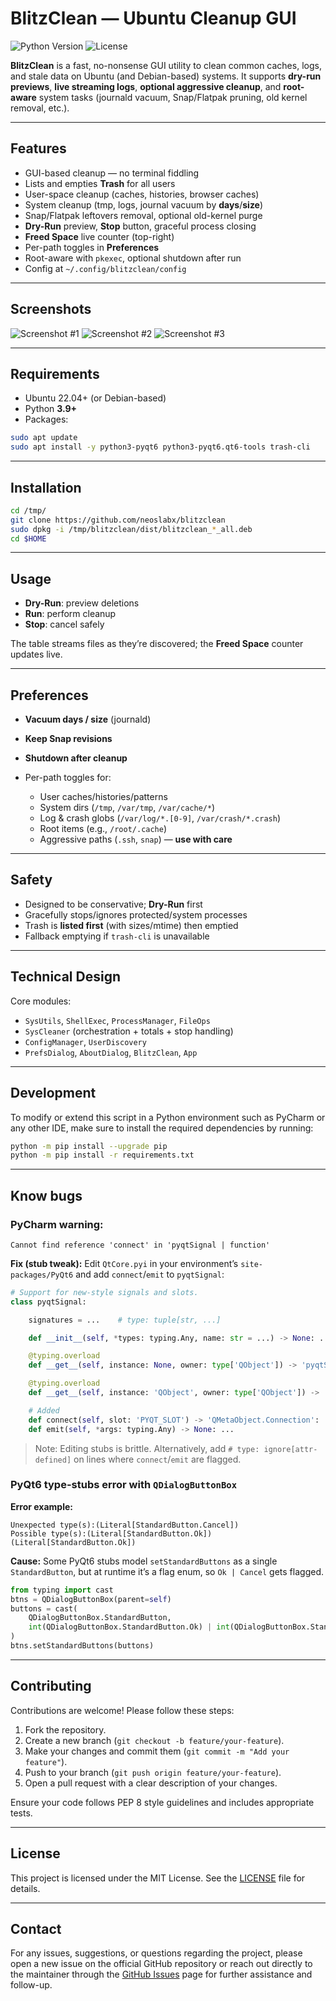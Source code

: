 # BlitzClean — Ubuntu Cleanup GUI

![Python Version](https://img.shields.io/badge/python-3.12%2B-blue)
![License](https://img.shields.io/badge/license-MIT-green)

**BlitzClean** is a fast, no-nonsense GUI utility to clean common caches, logs, and stale data on Ubuntu (and Debian-based) systems. It supports **dry-run previews**, **live streaming logs**, **optional aggressive cleanup**, and **root-aware** system tasks (journald vacuum, Snap/Flatpak pruning, old kernel removal, etc.).

* * *

## Features

- GUI-based cleanup — no terminal fiddling
- Lists and empties **Trash** for all users
- User-space cleanup (caches, histories, browser caches)
- System cleanup (tmp, logs, journal vacuum by **days**/**size**)
- Snap/Flatpak leftovers removal, optional old-kernel purge
- **Dry-Run** preview, **Stop** button, graceful process closing
- **Freed Space** live counter (top-right)
- Per-path toggles in **Preferences**
- Root-aware with `pkexec`, optional shutdown after run
- Config at `~/.config/blitzclean/config`

* * *

## Screenshots

![Screenshot #1](screenshots/screenshot-1.png)
![Screenshot #2](screenshots/screenshot-2.png)
![Screenshot #3](screenshots/screenshot-3.png)

* * *

## Requirements

- Ubuntu 22.04+ (or Debian-based)
- Python **3.9+**
- Packages:

```bash
sudo apt update
sudo apt install -y python3-pyqt6 python3-pyqt6.qt6-tools trash-cli
```

* * *

## Installation

```bash
cd /tmp/
git clone https://github.com/neoslabx/blitzclean
sudo dpkg -i /tmp/blitzclean/dist/blitzclean_*_all.deb
cd $HOME
```

* * *

## Usage

* **Dry-Run**: preview deletions
* **Run**: perform cleanup
* **Stop**: cancel safely

The table streams files as they’re discovered; the **Freed Space** counter updates live.

* * *

## Preferences

* **Vacuum days / size** (journald)
* **Keep Snap revisions**
* **Shutdown after cleanup**
* Per-path toggles for:

  * User caches/histories/patterns
  * System dirs (`/tmp`, `/var/tmp`, `/var/cache/*`)
  * Log & crash globs (`/var/log/*.[0-9]`, `/var/crash/*.crash`)
  * Root items (e.g., `/root/.cache`)
  * Aggressive paths (`.ssh`, `snap`) — **use with care**

* * *

## Safety

* Designed to be conservative; **Dry-Run** first
* Gracefully stops/ignores protected/system processes
* Trash is **listed first** (with sizes/mtime) then emptied
* Fallback emptying if `trash-cli` is unavailable

* * *

## Technical Design

Core modules:

* `SysUtils`, `ShellExec`, `ProcessManager`, `FileOps`
* `SysCleaner` (orchestration + totals + stop handling)
* `ConfigManager`, `UserDiscovery`
* `PrefsDialog`, `AboutDialog`, `BlitzClean`, `App`

* * *

## Development

To modify or extend this script in a Python environment such as PyCharm or any other IDE, make sure to install the required dependencies by running:

```bash
python -m pip install --upgrade pip
python -m pip install -r requirements.txt
```

* * *

## Know bugs

### PyCharm warning:

```
Cannot find reference 'connect' in 'pyqtSignal | function'
```

**Fix (stub tweak):** Edit `QtCore.pyi` in your environment’s `site-packages/PyQt6` and add `connect`/`emit` to `pyqtSignal`:

```python
# Support for new-style signals and slots.
class pyqtSignal:

    signatures = ...    # type: tuple[str, ...]

    def __init__(self, *types: typing.Any, name: str = ...) -> None: ...

    @typing.overload
    def __get__(self, instance: None, owner: type['QObject']) -> 'pyqtSignal': ...

    @typing.overload
    def __get__(self, instance: 'QObject', owner: type['QObject']) -> 'pyqtBoundSignal': ...

    # Added
    def connect(self, slot: 'PYQT_SLOT') -> 'QMetaObject.Connection': ...
    def emit(self, *args: typing.Any) -> None: ...
```

> Note: Editing stubs is brittle. Alternatively, add `# type: ignore[attr-defined]` on lines where `connect`/`emit` are flagged.

### PyQt6 type-stubs error with `QDialogButtonBox`

**Error example:**

```
Unexpected type(s):(Literal[StandardButton.Cancel])
Possible type(s):(Literal[StandardButton.Ok])(Literal[StandardButton.Ok])
```

**Cause:** Some PyQt6 stubs model `setStandardButtons` as a single `StandardButton`, but at runtime it’s a flag enum, so `Ok | Cancel` gets flagged.

```python
from typing import cast
btns = QDialogButtonBox(parent=self)
buttons = cast(
    QDialogButtonBox.StandardButton,
    int(QDialogButtonBox.StandardButton.Ok) | int(QDialogButtonBox.StandardButton.Cancel)
)
btns.setStandardButtons(buttons)
```

* * *

## Contributing

Contributions are welcome! Please follow these steps:

1. Fork the repository.
2. Create a new branch (`git checkout -b feature/your-feature`).
3. Make your changes and commit them (`git commit -m "Add your feature"`).
4. Push to your branch (`git push origin feature/your-feature`).
5. Open a pull request with a clear description of your changes.

Ensure your code follows PEP 8 style guidelines and includes appropriate tests.

* * *

## License

This project is licensed under the MIT License. See the [LICENSE](LICENSE) file for details.

* * *

## Contact

For any issues, suggestions, or questions regarding the project, please open a new issue on the official GitHub repository or reach out directly to the maintainer through the [GitHub Issues](issues) page for further assistance and follow-up.